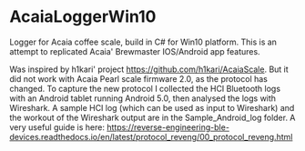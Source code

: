 # AcaiaLoggerWin10
Logger for Acaia coffee scale, build in C# for Win10 platform. This is an attempt to replicated Acaia' Brewmaster IOS/Android app features.

Was inspired by h1kari' project https://github.com/h1kari/AcaiaScale. But it did not work with Acaia Pearl scale firmware 2.0, as the protocol has changed. To capture the new protocol I collected the HCI Bluetooth logs with an Android tablet running Android 5.0, then analysed the logs with Wireshark. A sample HCI log (which can be used as input to Wireshark) and the workout of the Wireshark output are in the Sample_Android_log folder. A very useful guide is here: https://reverse-engineering-ble-devices.readthedocs.io/en/latest/protocol_reveng/00_protocol_reveng.html 
